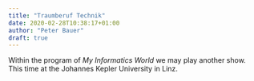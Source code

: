```yaml
---
title: "Traumberuf Technik"
date: 2020-02-28T10:38:17+01:00
author: "Peter Bauer"
draft: true
---
```

Within the program of *My Informatics World* we may play another show. This time at the Johannes Kepler University in Linz.
